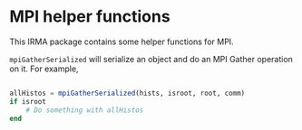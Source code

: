 # MPI helper functions

This IRMA package contains some helper functions for MPI.

`mpiGatherSerialized` will serialize an object and do an MPI Gather operation on it. For example,

```julia

allHistos = mpiGatherSerialized(hists, isroot, root, comm)
if isroot
    # Do something with allHistos
end
```
